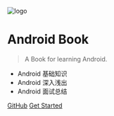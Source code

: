 ![logo](https://img.upyun.zzming.cn/android/icon.svg)

# Android Book

> A Book for learning Android.

* Android 基础知识
* Android 深入浅出
* Android 面试总结

[GitHub](https://github.com/zzmgoing/android-book)
[Get Started](#android-学习文档)

<!-- 背景图片 -->
<!--  ![](_media/bg.png) -->
<!-- 背景色 -->
<!--  ![color](#f0f0f0)  -->